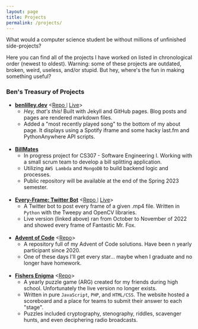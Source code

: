 ```yaml
---
layout: page
title: Projects
permalink: /projects/
---
```


What would a computer science student be without millions of unfinished side-projects?

Here you can find all of the projects I have worked on listed in chronological order (newest to oldest). Warning: some of these projects are outdated, broken, weird, useless, and/or stupid. But hey, where's the fun in making something useful?

### Ben's Treasury of Projects

* <div> <strong><u>benlilley.dev</u></strong> &lt;<a href = "https://github.com/bunceandbean/bunceandbean.github.io">Repo </a><span style = "font-size: 80%">|</span> <a href = "https://benlilley.dev"> Live</a>> </div>

    * *Hey, that's this!* Built with Jekyll and GitHub pages. Blog posts and pages are rendered markdown files.
    * Added a "most recently played song" to the bottom of my about page. It displays using a Spotify iframe and some hacky last.fm and PythonAnywhere API scripts.
    <br>
    
* <div><strong><u>BillMates</u></strong></div>

    * In progress project for CS307 - Software Engineering I. Working with a small scrum team to develop a bill splitting application. 
    * Utilizing `AWS Lambda` and `MongoDB` to build backend logic and processes.
    * Public repository will be available at the end of the Spring 2023 semester.
    <br>
* <div> <strong><u>Every-Frame: Twitter Bot</u></strong> &lt;<a href = "https://github.com/bunceandbean/every-frame-twitter-bot">Repo </a><span style = "font-size: 80%">|</span> <a href = "https://twitter.com/MrFoxFrames"> Live</a>> </div>

    * A Twitter bot to post every frame of a given .mp4 file. Written in `Python` with the Tweepy and OpenCV libraries.
    * Live version (linked above) ran from October to November of 2022 and showed every frame of Fantastic Mr. Fox.
    <br>
* <div> <strong><u>Advent of Code</u></strong> &lt;<a href = "https://github.com/bunceandbean/advent-of-code">Repo</a>> </div>

    * A repository full of my Advent of Code solutions. Have been n yearly participant since 2020.
    * One of these days I'll get every star... maybe when I graduate and no longer have homework.
    <br>

* <div> <strong><u>Fishers Enigma</u></strong> &lt;<a href = "https://github.com/bunceandbean/FishersEnigma">Repo</a>> </div>

    * A yearly puzzle game (ARG) created for my friends during high school. Unfortunately the live version no longer exists.
    * Written in pure `JavaScript`, `PHP`, and `HTML/CSS`. The website hosted a scoreboard and a place for teams to submit their answer to each "stage".
    * Puzzles included cryptography, stenography, riddles, scavenger hunts, and even deciphering radio broadcasts.